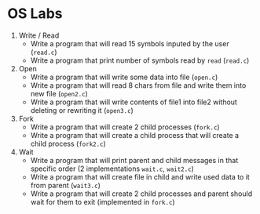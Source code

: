 # OS Labs

1. Write / Read  
   - Write a program that will read 15 symbols inputed by the user (`read.c`)
   - Write a program that print number of symbols read by `read` (`read.c`)
2. Open  
   - Write a program that will write some data into file (`open.c`)
   - Write a program that will read 8 chars from file and write them into new file (`open2.c`)
   - Write a program that will write contents of file1 into file2 without deleting or rewriting it (`open3.c`)
3. Fork  
   - Write a program that will create 2 child processes (`fork.c`)
   - Write a program that will create a child process that will create a child process (`fork2.c`)
4. Wait
   - Write a program that will print parent and child messages in that specific order (2 implementations `wait.c`, `wait2.c`)
   - Write a program that will create file in child and write used data to it from parent (`wait3.c`)
   - Write a program that will create 2 child processes and parent should wait for them to exit (implemented in `fork.c`) 
